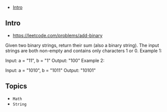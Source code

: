 - [Intro](#intro)

## Intro

- https://leetcode.com/problems/add-binary

Given two binary strings, return their sum (also a binary string).
The input strings are both non-empty and contains only characters 1 or 0.
Example 1:

Input: a = "11", b = "1"
Output: "100"
Example 2:

Input: a = "1010", b = "1011"
Output: "10101"


## Topics

- `Math`
- `String`


